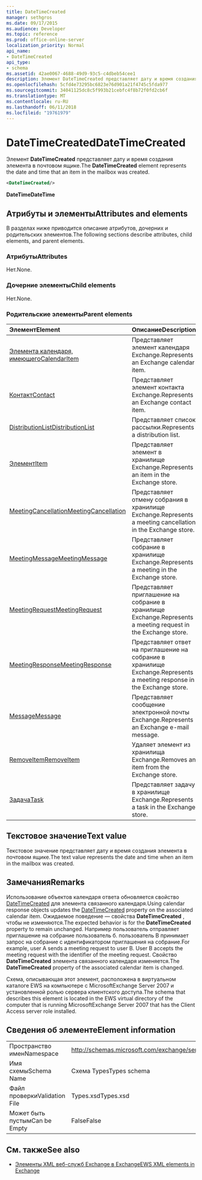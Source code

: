 ```yaml
---
title: DateTimeCreated
manager: sethgros
ms.date: 09/17/2015
ms.audience: Developer
ms.topic: reference
ms.prod: office-online-server
localization_priority: Normal
api_name:
- DateTimeCreated
api_type:
- schema
ms.assetid: 42ae0067-4688-49d9-93c5-c4dbeb54cee1
description: Элемент DateTimeCreated представляет дату и время создания элемента в почтовом ящике.
ms.openlocfilehash: 5cfd4e73295bc6823e76d901a21f4745c5fda977
ms.sourcegitcommit: 34041125dc8c5f993b21cebfc4f8b72f0fd2cb6f
ms.translationtype: MT
ms.contentlocale: ru-RU
ms.lasthandoff: 06/11/2018
ms.locfileid: "19761979"
---
```

# <a name="datetimecreated"></a><span data-ttu-id="6af36-103">DateTimeCreated</span><span class="sxs-lookup"><span data-stu-id="6af36-103">DateTimeCreated</span></span>

<span data-ttu-id="6af36-104">Элемент **DateTimeCreated** представляет дату и время создания элемента в почтовом ящике.</span><span class="sxs-lookup"><span data-stu-id="6af36-104">The **DateTimeCreated** element represents the date and time that an item in the mailbox was created.</span></span> 
  
```xml
<DateTimeCreated/>
```

<span data-ttu-id="6af36-105">**DateTime**</span><span class="sxs-lookup"><span data-stu-id="6af36-105">**DateTime**</span></span>

## <a name="attributes-and-elements"></a><span data-ttu-id="6af36-106">Атрибуты и элементы</span><span class="sxs-lookup"><span data-stu-id="6af36-106">Attributes and elements</span></span>

<span data-ttu-id="6af36-107">В разделах ниже приводится описание атрибутов, дочерних и родительских элементов.</span><span class="sxs-lookup"><span data-stu-id="6af36-107">The following sections describe attributes, child elements, and parent elements.</span></span>
  
### <a name="attributes"></a><span data-ttu-id="6af36-108">Атрибуты</span><span class="sxs-lookup"><span data-stu-id="6af36-108">Attributes</span></span>

<span data-ttu-id="6af36-109">Нет.</span><span class="sxs-lookup"><span data-stu-id="6af36-109">None.</span></span>
  
### <a name="child-elements"></a><span data-ttu-id="6af36-110">Дочерние элементы</span><span class="sxs-lookup"><span data-stu-id="6af36-110">Child elements</span></span>

<span data-ttu-id="6af36-111">Нет.</span><span class="sxs-lookup"><span data-stu-id="6af36-111">None.</span></span>
  
### <a name="parent-elements"></a><span data-ttu-id="6af36-112">Родительские элементы</span><span class="sxs-lookup"><span data-stu-id="6af36-112">Parent elements</span></span>

|<span data-ttu-id="6af36-113">**Элемент**</span><span class="sxs-lookup"><span data-stu-id="6af36-113">**Element**</span></span>|<span data-ttu-id="6af36-114">**Описание**</span><span class="sxs-lookup"><span data-stu-id="6af36-114">**Description**</span></span>|
|:-----|:-----|
|[<span data-ttu-id="6af36-115">Элемента календаря, имеющего</span><span class="sxs-lookup"><span data-stu-id="6af36-115">CalendarItem</span></span>](calendaritem.md) <br/> |<span data-ttu-id="6af36-116">Представляет элемент календаря Exchange.</span><span class="sxs-lookup"><span data-stu-id="6af36-116">Represents an Exchange calendar item.</span></span>  <br/> |
|[<span data-ttu-id="6af36-117">Контакт</span><span class="sxs-lookup"><span data-stu-id="6af36-117">Contact</span></span>](contact.md) <br/> |<span data-ttu-id="6af36-118">Представляет элемент контакта Exchange.</span><span class="sxs-lookup"><span data-stu-id="6af36-118">Represents an Exchange contact item.</span></span>  <br/> |
|[<span data-ttu-id="6af36-119">DistributionList</span><span class="sxs-lookup"><span data-stu-id="6af36-119">DistributionList</span></span>](distributionlist.md) <br/> |<span data-ttu-id="6af36-120">Представляет список рассылки.</span><span class="sxs-lookup"><span data-stu-id="6af36-120">Represents a distribution list.</span></span>  <br/> |
|[<span data-ttu-id="6af36-121">Элемент</span><span class="sxs-lookup"><span data-stu-id="6af36-121">Item</span></span>](item.md) <br/> |<span data-ttu-id="6af36-122">Представляет элемент в хранилище Exchange.</span><span class="sxs-lookup"><span data-stu-id="6af36-122">Represents an item in the Exchange store.</span></span>  <br/> |
|[<span data-ttu-id="6af36-123">MeetingCancellation</span><span class="sxs-lookup"><span data-stu-id="6af36-123">MeetingCancellation</span></span>](meetingcancellation.md) <br/> |<span data-ttu-id="6af36-124">Представляет отмену собрания в хранилище Exchange.</span><span class="sxs-lookup"><span data-stu-id="6af36-124">Represents a meeting cancellation in the Exchange store.</span></span>  <br/> |
|[<span data-ttu-id="6af36-125">MeetingMessage</span><span class="sxs-lookup"><span data-stu-id="6af36-125">MeetingMessage</span></span>](meetingmessage.md) <br/> |<span data-ttu-id="6af36-126">Представляет собрание в хранилище Exchange.</span><span class="sxs-lookup"><span data-stu-id="6af36-126">Represents a meeting in the Exchange store.</span></span>  <br/> |
|[<span data-ttu-id="6af36-127">MeetingRequest</span><span class="sxs-lookup"><span data-stu-id="6af36-127">MeetingRequest</span></span>](meetingrequest.md) <br/> |<span data-ttu-id="6af36-128">Представляет приглашение на собрание в хранилище Exchange.</span><span class="sxs-lookup"><span data-stu-id="6af36-128">Represents a meeting request in the Exchange store.</span></span>  <br/> |
|[<span data-ttu-id="6af36-129">MeetingResponse</span><span class="sxs-lookup"><span data-stu-id="6af36-129">MeetingResponse</span></span>](meetingresponse.md) <br/> |<span data-ttu-id="6af36-130">Представляет ответ на приглашение на собрание в хранилище Exchange.</span><span class="sxs-lookup"><span data-stu-id="6af36-130">Represents a meeting response in the Exchange store.</span></span>  <br/> |
|[<span data-ttu-id="6af36-131">Message</span><span class="sxs-lookup"><span data-stu-id="6af36-131">Message</span></span>](message-ex15websvcsotherref.md) <br/> |<span data-ttu-id="6af36-132">Представляет сообщение электронной почты Exchange.</span><span class="sxs-lookup"><span data-stu-id="6af36-132">Represents an Exchange e-mail message.</span></span>  <br/> |
|[<span data-ttu-id="6af36-133">RemoveItem</span><span class="sxs-lookup"><span data-stu-id="6af36-133">RemoveItem</span></span>](removeitem.md) <br/> |<span data-ttu-id="6af36-134">Удаляет элемент из хранилища Exchange.</span><span class="sxs-lookup"><span data-stu-id="6af36-134">Removes an item from the Exchange store.</span></span>  <br/> |
|[<span data-ttu-id="6af36-135">Задача</span><span class="sxs-lookup"><span data-stu-id="6af36-135">Task</span></span>](task.md) <br/> |<span data-ttu-id="6af36-136">Представляет задачу в хранилище Exchange.</span><span class="sxs-lookup"><span data-stu-id="6af36-136">Represents a task in the Exchange store.</span></span>  <br/> |
   
## <a name="text-value"></a><span data-ttu-id="6af36-137">Текстовое значение</span><span class="sxs-lookup"><span data-stu-id="6af36-137">Text value</span></span>

<span data-ttu-id="6af36-138">Текстовое значение представляет дату и время создания элемента в почтовом ящике.</span><span class="sxs-lookup"><span data-stu-id="6af36-138">The text value represents the date and time when an item in the mailbox was created.</span></span>
  
## <a name="remarks"></a><span data-ttu-id="6af36-139">Замечания</span><span class="sxs-lookup"><span data-stu-id="6af36-139">Remarks</span></span>

<span data-ttu-id="6af36-140">Использование объектов календаря ответа обновляется свойство [DateTimeCreated](datetimecreated.md) для элемента связанного календаря.</span><span class="sxs-lookup"><span data-stu-id="6af36-140">Using calendar response objects updates the [DateTimeCreated](datetimecreated.md) property on the associated calendar item.</span></span> <span data-ttu-id="6af36-141">Ожидаемое поведение — свойства **DateTimeCreated** , чтобы не изменяются.</span><span class="sxs-lookup"><span data-stu-id="6af36-141">The expected behavior is for the **DateTimeCreated** property to remain unchanged.</span></span> <span data-ttu-id="6af36-142">Например пользователь отправляет приглашение на собрание пользователь б. пользователь В принимает запрос на собрание с идентификатором приглашения на собрание.</span><span class="sxs-lookup"><span data-stu-id="6af36-142">For example, user A sends a meeting request to user B. User B accepts the meeting request with the identifier of the meeting request.</span></span> <span data-ttu-id="6af36-143">Свойство **DateTimeCreated** элемента связанного календаря изменяется.</span><span class="sxs-lookup"><span data-stu-id="6af36-143">The **DateTimeCreated** property of the associated calendar item is changed.</span></span> 
  
<span data-ttu-id="6af36-144">Схема, описывающая этот элемент, расположена в виртуальном каталоге EWS на компьютере с MicrosoftExchange Server 2007 и установленной ролью сервера клиентского доступа.</span><span class="sxs-lookup"><span data-stu-id="6af36-144">The schema that describes this element is located in the EWS virtual directory of the computer that is running MicrosoftExchange Server 2007 that has the Client Access server role installed.</span></span>
  
## <a name="element-information"></a><span data-ttu-id="6af36-145">Сведения об элементе</span><span class="sxs-lookup"><span data-stu-id="6af36-145">Element information</span></span>

|||
|:-----|:-----|
|<span data-ttu-id="6af36-146">Пространство имен</span><span class="sxs-lookup"><span data-stu-id="6af36-146">Namespace</span></span>  <br/> |http://schemas.microsoft.com/exchange/services/2006/types  <br/> |
|<span data-ttu-id="6af36-147">Имя схемы</span><span class="sxs-lookup"><span data-stu-id="6af36-147">Schema Name</span></span>  <br/> |<span data-ttu-id="6af36-148">Схема Types</span><span class="sxs-lookup"><span data-stu-id="6af36-148">Types schema</span></span>  <br/> |
|<span data-ttu-id="6af36-149">Файл проверки</span><span class="sxs-lookup"><span data-stu-id="6af36-149">Validation File</span></span>  <br/> |<span data-ttu-id="6af36-150">Types.xsd</span><span class="sxs-lookup"><span data-stu-id="6af36-150">Types.xsd</span></span>  <br/> |
|<span data-ttu-id="6af36-151">Может быть пустым</span><span class="sxs-lookup"><span data-stu-id="6af36-151">Can be Empty</span></span>  <br/> |<span data-ttu-id="6af36-152">False</span><span class="sxs-lookup"><span data-stu-id="6af36-152">False</span></span>  <br/> |
   
## <a name="see-also"></a><span data-ttu-id="6af36-153">См. также</span><span class="sxs-lookup"><span data-stu-id="6af36-153">See also</span></span>

- [<span data-ttu-id="6af36-154">Элементы XML веб-служб Exchange в Exchange</span><span class="sxs-lookup"><span data-stu-id="6af36-154">EWS XML elements in Exchange</span></span>](ews-xml-elements-in-exchange.md)

